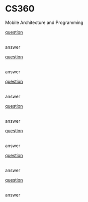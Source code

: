 # CS360
Mobile Architecture and Programming

<ins> question </ins> <br><br><be>

answer 


<ins> question </ins> <br><br><be>

answer 


<ins> question </ins> <br><br><be>

answer 


<ins> question </ins> <br><br><be>

answer 


<ins> question </ins> <br><br><be>

answer 


<ins> question </ins> <br><br><be>

answer 


<ins> question </ins> <br><br><be>

answer 
